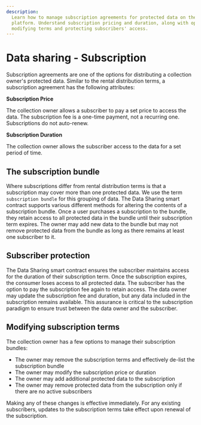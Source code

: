 ```yaml
---
description:
  Learn how to manage subscription agreements for protected data on the iExec
  platform. Understand subscription pricing and duration, along with options for
  modifying terms and protecting subscribers' access.
---
```


# Data sharing - Subscription

Subscription agreements are one of the options for distributing a collection
owner's protected data. Similar to the rental distribution terms, a subscription
agreement has the following attributes:

**Subscription Price**

The collection owner allows a subscriber to pay a set price to access the data.
The subscription fee is a one-time payment, not a recurring one. Subscriptions
do not auto-renew.

**Subscription Duration**

The collection owner allows the subscriber access to the data for a set period
of time.

## The subscription bundle

Where subscriptions differ from rental distribution terms is that a subscription
may cover more than one protected data. We use the term `subscription bundle`
for this grouping of data. The Data Sharing smart contract supports various
different methods for altering the contents of a subscription bundle. Once a
user purchases a subscription to the bundle, they retain access to all protected
data in the bundle until their subscription term expires. The owner may add new
data to the bundle but may not remove protected data from the bundle as long as
there remains at least one subscriber to it.

## Subscriber protection

The Data Sharing smart contract ensures the subscriber maintains access for the
duration of their subscription term. Once the subscription expires, the consumer
loses access to all protected data. The subscriber has the option to pay the
subscription fee again to retain access. The data owner may update the
subscription fee and duration, but any data included in the subscription remains
available. This assurance is critical to the subscription paradigm to ensure
trust between the data owner and the subscriber.

## Modifying subscription terms

The collection owner has a few options to manage their subscription bundles:

- The owner may remove the subscription terms and effectively de-list the
  subscription bundle
- The owner may modify the subscription price or duration
- The owner may add additional protected data to the subscription
- The owner may remove protected data from the subscription only if there are no
  active subscribers

Making any of these changes is effective immediately. For any existing
subscribers, updates to the subscription terms take effect upon renewal of the
subscription.
